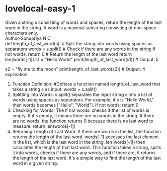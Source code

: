 # lovelocal-easy-1
Given a string s consisting of words and spaces, return the length of the last word in the string. A word is a maximal  substring consisting of non-space characters only.
<br>
Author-Sonupriya N C 
<br>
def length_of_last_word(s):
    # Split the string into words using spaces as separators
    words = s.split()
    # Check if there are any words in the string
    if not words:
        return 0
    # Return the length of the last word
    return len(words[-1])
s1 = "Hello World"
print(length_of_last_word(s1))  # Output: 5

s2 = "fly me to the moon"
print(length_of_last_word(s2))  # Output: 4
<br>
explination
1. Function Definition:
    #Defines a function named length_of_last_word that takes a string s as input.
    words = s.split()
2. Splitting into Words:
    s.split() separates the input string s into a list of words using spaces as separators.
    For example, if s is "Hello World," then words becomes ["Hello", "World"].
    if not words:
        return 0
3. Checking for Words:
    The if not words: checks if the list of words is empty. If it's empty, it means there are no words in the string.
    If there are no words, the function returns 0 because there is no last word to measure.
    return len(words[-1])
4. Returning Length of Last Word:
If there are words in the list, the function returns the length of the last word.
 words[-1] accesses the last element in the list, which is the last word in the string.
   len(words[-1]) then calculates the length of that last word.
 This function takes a string, splits it into words, checks if there are any words, and if there are, it returns the length of the last word. It's a simple way to find the length of the last word in a given string.

